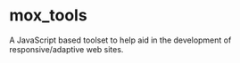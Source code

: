 mox_tools
=========

A JavaScript based toolset to help aid in the development of responsive/adaptive web sites.
